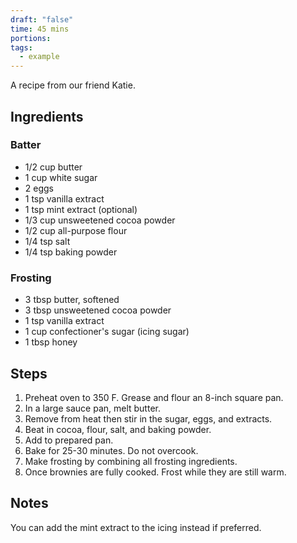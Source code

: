 ```yaml
---
draft: "false"
time: 45 mins
portions: 
tags:
  - example
---
```

A recipe from our friend Katie.
## Ingredients
### Batter
- 1/2 cup butter
- 1 cup white sugar
- 2 eggs
- 1 tsp vanilla extract
- 1 tsp mint extract (optional)
- 1/3 cup unsweetened cocoa powder
- 1/2 cup all-purpose flour
- 1/4 tsp salt
- 1/4 tsp baking powder
### Frosting
- 3 tbsp butter, softened
- 3 tbsp unsweetened cocoa powder
- 1 tsp vanilla extract
- 1 cup confectioner's sugar (icing sugar)
- 1 tbsp honey
## Steps
1. Preheat oven to 350 F. Grease and flour an 8-inch square pan.
2. In a large sauce pan, melt butter. 
3. Remove from heat then stir in the sugar, eggs, and extracts.
4. Beat in cocoa, flour, salt, and baking powder.
5. Add to prepared pan.
6. Bake for 25-30 minutes. Do not overcook.
7. Make frosting by combining all frosting ingredients. 
8. Once brownies are fully cooked. Frost while they are still warm.
## Notes
You can add the mint extract to the icing instead if preferred.